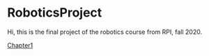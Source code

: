 # RoboticsProject
Hi, this is the final project of the robotics course from RPI, fall 2020.


[Chapter1]()
